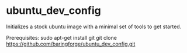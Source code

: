 ubuntu_dev_config
=================

Initializes a stock ubuntu image with a minimal set of tools to get started.

Prerequisites:
sudo apt-get install git
git clone https://github.com/baringforge/ubuntu_dev_config.git


